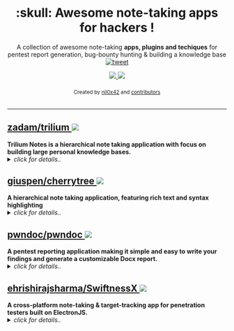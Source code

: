 <h1 align="center">:skull: Awesome note-taking apps for hackers !</h1>

<p align="center">
    A collection of awesome note-taking <b>apps, plugins and techiques</b> for pentest report generation, bug-bounty hunting & building a knowledge base
    <a href="https://twitter.com/intent/tweet?text=A%20collection%20of%20awesome%20note-taking%20apps%2C%20plugins%20and%20techiques%20for%20hackers%20and%20pentesters%20-%20by%20%40nil0x42%0A%23hacking%20%23pentest%20%23awesome%20%23BugBounty&url=https://github.com/nil0x42/awesome-hacker-note-taking">
      <img src="https://img.shields.io/twitter/url?label=tweet&logo=twitter&style=social&url=http%3A%2F%2F0" alt="tweet">
    </a>
</4>
<br>

<p align="center">
  <a href="https://awesome.re/">
    <img src="https://awesome.re/badge-flat2.svg">
  </a>
  <a href="https://github.com/nil0x42/awesome-hacker-note-taking">
    <img src="https://img.shields.io/github/stars/nil0x42/awesome-hacker-note-taking?style=flat-square&logo=github">
  </a>
</p>

<div align="center">
  <sub>
    Created by
    <a href="https://twitter.com/nil0x42">nil0x42</a> and
    <a href="https://github.com/nil0x42/awesome-hacker-note-taking/graphs/contributors">contributors</a>
  </sub>
</div>

<br>

* * * * * * * * * * * * * * * * * * * * * * * * * * * * * * * * * * *

<!-- ------------------------------------------------------------ -->
<h2>
<a href="https://github.com/zadam/trilium">
zadam/trilium
<img height=16 src="https://badgen.net/github/stars/zadam/trilium?icon=github&style=flat">
</a>
</h2>
<b>
Trilium Notes is a hierarchical note taking application with focus on building large personal knowledge bases.
</b>
<details>
<summary><i>click for details..</i></summary>
<img width="30%" src="https://raw.githubusercontent.com/wiki/zadam/trilium/images/screenshot.png">
<img width="30%" src="https://raw.githubusercontent.com/wiki/zadam/trilium/images/link-map.png">
<img width="30%" src="https://raw.githubusercontent.com/nil0x42/singlefile2trilium/master/img/small-demo.png">

**:heavy_check_mark: Pros (for hackers)**
* supports [relation maps](https://github.com/zadam/trilium/wiki/Relation-map)
* handles massive amount of notes
* easily scriptable (js)
* sync accross devices is possible (server mode)
* notes can have [multiple parents](https://github.com/zadam/trilium/wiki/Tree-concepts)
* main dev (@zadam) is very active & addresses issues quickly

**:x: Cons (for hackers)**
* heavy app (electronjs)
* no command-line interface

**:electric_plug: Useful plugins/extensions (for hackers)**
* [zadam/trilium-web-clipper](https://github.com/zadam/trilium-web-clipper)
  - web browser extension which allows user to clip text, screenshots, whole pages and short notes and save them directly to Trilium Notes.
* [nil0x42/singlefile2trilium](https://github.com/nil0x42/singlefile2trilium)
  - Save faithful copy of a web page in Trilium notes with SingleFile web extension
</details>


<!-- ------------------------------------------------------------ -->
<h2>
<a href="https://github.com/giuspen/cherrytree">
giuspen/cherrytree
<img height=16 src="https://badgen.net/github/stars/giuspen/cherrytree?icon=github&style=flat">
</a>
</h2>
<b>
A hierarchical note taking application, featuring rich text and syntax highlighting
</b>
<details>
<summary><i>click for details..</i></summary>
<img width="30%" src="https://www.debugpoint.com/blog/wp-content/uploads/2015/02/Cherrytree-Running-in-Fedora.png">
<img width="30%" src="https://techstat.net/wp-content/uploads/2017/11/img_5a0774354110d.png">
<img width="30%" src="https://i.imgur.com/6R3npOW.png">

**:heavy_check_mark: Pros (for hackers)**
* beautiful rich-text
* very used among pentesters

**:x: Cons (for hackers)**
* monolythic hierarchical system
* no note-tagging system

**:electric_plug: Useful plugins/extensions (for hackers)**
* https://github.com/sergiodmn/cherrymap
  - Import Nmap scans to Cherrytree
* https://github.com/gpalo/cherrypy-report
  - Create a PDF from your pentesting cherrytree notes (with the OSCP exam in mind).
* https://github.com/mikaelkall/massrecon
  - recon tool for OSCP engagements. Exports to cherrytree format
* https://github.com/rewardone/OSCPRepo/tree/master/CherryTrees
  - templates for OSCP
* https://github.com/DriftSec/AutoRecon-OSCP
  - Modified version of AutoRecon with a cherrytree helper script to import autorecon scan into cherrytree.
* https://github.com/CoolDadHacking/OSCP_Template
  - CherryTree OSCP methodology templatte
</details>

<!-- ------------------------------------------------------------ -->
<h2>
<a href="https://github.com/pwndoc/pwndoc">
pwndoc/pwndoc
<img height=16 src="https://badgen.net/github/stars/pwndoc/pwndoc?icon=github&style=flat">
</a>
</h2>
<b>
A pentest reporting application making it simple and easy to write your findings and generate a customizable Docx report.
</b>
<details>
<summary><i>click for details..</i></summary>
<img width="30%" src="https://raw.githubusercontent.com/pwndoc/pwndoc/master/demos/shared_audit_demo.gif">
<img width="30%" src="https://raw.githubusercontent.com/pwndoc/pwndoc/master/demos/audit_finding_demo.gif">
<img width="30%" src="https://raw.githubusercontent.com/pwndoc/pwndoc/master/demos/create_and_update_finding.gif">

**:heavy_check_mark: Pros (for hackers)**
* Manage reusable Audit and Vulnerability Data
* Multi-User reporting
* Docx Report Generation
* Docx Template customization

**:x: Cons (for hackers)**
* not a knowledge base, focused on generating pentest reports
</details>

<!-- ------------------------------------------------------------ -->
<h2>
<a href="https://github.com/ehrishirajsharma/SwiftnessX">
ehrishirajsharma/SwiftnessX
<img height=16 src="https://badgen.net/github/stars/ehrishirajsharma/SwiftnessX?icon=github&style=flat">
</a>
</h2>
<b>
A cross-platform note-taking & target-tracking app for penetration testers built on ElectronJS.
</b>
<details>
<summary><i>click for details..</i></summary>
<img width="30%" src="https://raw.githubusercontent.com/ehrishirajsharma/swiftness-static/master/Assets/main-view.png">
<img width="30%" src="https://miro.medium.com/max/1050/1*7V-0LAqgsOvt2HUIL9paTw.png">
<img width="30%" src="https://preview.redd.it/3z0m9cwvvpg41.png?width=1916&format=png&auto=webp&s=f12683559d441725cf7f7ca6688ec93cdf4bca1f">

**:heavy_check_mark: Pros (for hackers)**
* Focused on target-tracking (good for bug-bounty hunting)
* importable hacking `checklists`

**:x: Cons (for hackers)**
* heavy app (electronjs)
* Last commit is from `Jul 19, 2019`

**:electric_plug: Useful plugins/extensions (for hackers)**
* https://github.com/ehrishirajsharma/swiftness-static/raw/master/Checklist/OWASP-Testing-Checklist.json
  - OWASP-Testing-Checklist from @Ice3man543
</details>
